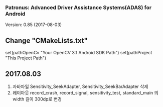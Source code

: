 ### Patronus: Advanced Driver Assistance Systems(ADAS) for Android

Version: 0.85 (2017-08-03)


## Change "CMakeLists.txt"
set(pathOpenCv "Your OpenCV 3.1 Android SDK Path")
set(pathProject "This Project Path")

## 2017.08.03
1. 자바파일 Sensitivity_SeekAdapter, Sensitivity_SeekBarAdapter 삭제
2. 레이아웃 record_crash, record_signal, sensitivity_test, standard_main 의 width 길이 300dp로 변경